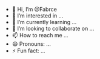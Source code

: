 - 👋 Hi, I’m @Fabrce
- 👀 I’m interested in ...
- 🌱 I’m currently learning ...
- 💞️ I’m looking to collaborate on ...
- 📫 How to reach me ...
- 😄 Pronouns: ...
- ⚡ Fun fact: ...

<!---
Fabrce/Fabrce is a ✨ special ✨ repository because its `README.md` (this file) appears on your GitHub profile.
You can click the Preview link to take a look at your changes.
--->
